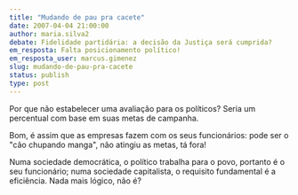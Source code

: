 ```yaml
---
title: "Mudando de pau pra cacete"
date: 2007-04-04 21:00:00
author: maria.silva2
debate: Fidelidade partidária: a decisão da Justiça será cumprida?
em_resposta: Falta posicionamento político!
em_resposta_user: marcus.gimenez
slug: mudando-de-pau-pra-cacete
status: publish 
type: post
---
```


Por que não estabelecer uma avaliação para os políticos? Seria um percentual com base em suas metas de campanha.   

Bom, é assim que as empresas fazem com os seus funcionários: pode ser o "cão chupando manga", não atingiu as metas, tá fora!   

Numa sociedade democrática, o político trabalha para o povo, portanto é o seu funcionário; numa sociedade capitalista, o requisito fundamental é a eficiência. Nada mais lógico, não é?

